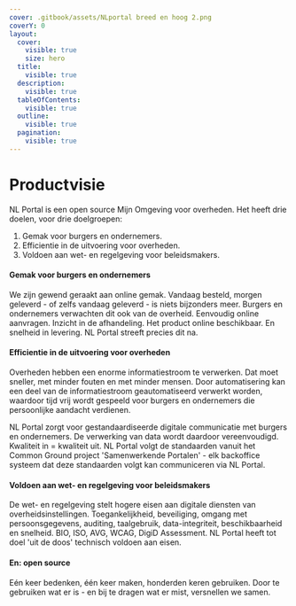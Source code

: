 ```yaml
---
cover: .gitbook/assets/NLportal breed en hoog 2.png
coverY: 0
layout:
  cover:
    visible: true
    size: hero
  title:
    visible: true
  description:
    visible: true
  tableOfContents:
    visible: true
  outline:
    visible: true
  pagination:
    visible: true
---
```


# Productvisie

NL Portal is een open source Mijn Omgeving voor overheden. Het heeft drie doelen, voor drie doelgroepen:

1. Gemak voor burgers en ondernemers.&#x20;
2. Efficientie in de uitvoering voor overheden. &#x20;
3. Voldoen aan wet- en regelgeving voor beleidsmakers.&#x20;

#### Gemak voor burgers en ondernemers

We zijn gewend geraakt aan online gemak. Vandaag besteld, morgen geleverd - of zelfs vandaag geleverd - is niets bijzonders meer. Burgers en ondernemers verwachten dit ook van de overheid. Eenvoudig online aanvragen. Inzicht in de afhandeling. Het product online beschikbaar. En snelheid in levering. NL Portal streeft precies dit na.&#x20;

#### Efficientie in de uitvoering voor overheden

Overheden hebben een enorme informatiestroom te verwerken. Dat moet sneller, met minder fouten en met minder mensen. Door automatisering kan een deel van de informatiestroom geautomatiseerd verwerkt worden, waardoor tijd vrij wordt gespeeld voor burgers en ondernemers die persoonlijke aandacht verdienen. &#x20;

NL Portal zorgt voor gestandaardiseerde digitale communicatie met burgers en ondernemers. De verwerking van data wordt daardoor vereenvoudigd. Kwaliteit in = kwaliteit uit. NL Portal volgt de standaarden vanuit het Common Ground project 'Samenwerkende Portalen' - elk backoffice systeem dat deze standaarden volgt kan communiceren via NL Portal. &#x20;

#### Voldoen aan wet- en regelgeving voor beleidsmakers

De wet- en regelgeving stelt hogere eisen aan digitale diensten van overheidsinstellingen. Toegankelijkheid, beveiliging, omgang met persoonsgegevens, auditing, taalgebruik, data-integriteit, beschikbaarheid en snelheid. BIO, ISO, AVG, WCAG, DigiD Assessment. NL Portal heeft tot doel 'uit de doos' technisch voldoen aan eisen.&#x20;

#### En: open source

Eén keer bedenken, één keer maken, honderden keren gebruiken. Door te gebruiken wat er is - en bij te dragen wat er mist, versnellen we samen.&#x20;

